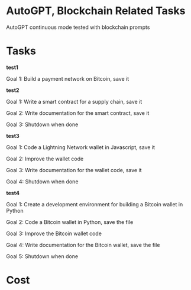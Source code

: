 # AutoGPT, Blockchain Related Tasks
AutoGPT continuous mode tested with blockchain prompts



# Tasks
**test1**

Goal 1: Build a payment network on Bitcoin, save it


**test2**

Goal 1: Write a smart contract for a supply chain, save it

Goal 2: Write documentation for the smart contract, save it

Goal 3: Shutdown when done


**test3**

Goal 1: Code a Lightning Network wallet in Javascript, save it

Goal 2: Improve the wallet code

Goal 3: Write documentation for the wallet code, save it

Goal 4: Shutdown when done


**test4**

Goal 1: Create a development environment for building a Bitcoin wallet in Python

Goal 2: Code a Bitcoin wallet in Python, save the file

Goal 3: Improve the Bitcoin wallet code

Goal 4: Write documentation for the Bitcoin wallet, save the file

Goal 5: Shutdown when done



# Cost


